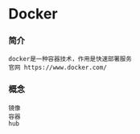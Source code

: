 # Docker

### 简介
    docker是一种容器技术，作用是快速部署服务
    官网 https://www.docker.com/
### 概念
    镜像
    容器
    hub
    